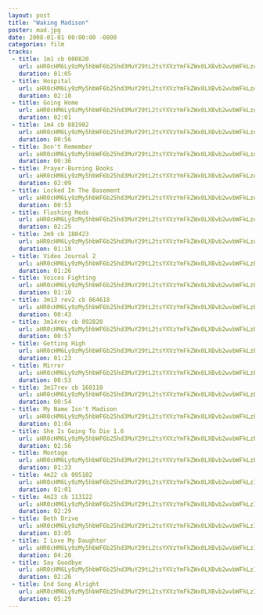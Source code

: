```yaml
---
layout: post
title: "Waking Madison"
poster: mad.jpg
date: 2008-01-01 00:00:00 -0800
categories: film
tracks:
 - title: 1m1 cb 000820
   url: aHR0cHM6Ly9zMy5hbWF6b25hd3MuY29tL2tsYXVzYmFkZWx0LXBvb2wvbWFkLzAxIDFtMSBjYiAwMDA4MjAubXAz
   duration: 01:05
 - title: Hospital
   url: aHR0cHM6Ly9zMy5hbWF6b25hd3MuY29tL2tsYXVzYmFkZWx0LXBvb2wvbWFkLzAyIDFtMiAxLjcgSG9zcGl0YWwubXAz
   duration: 02:10
 - title: Going Home
   url: aHR0cHM6Ly9zMy5hbWF6b25hd3MuY29tL2tsYXVzYmFkZWx0LXBvb2wvbWFkLzAzIDFtMyAxLjggR29pbmcgSG9tZS5tcDM=
   duration: 02:01
 - title: 1m4 cb 081902
   url: aHR0cHM6Ly9zMy5hbWF6b25hd3MuY29tL2tsYXVzYmFkZWx0LXBvb2wvbWFkLzA0IDFtNCBjYiAwODE5MDIubXAz
   duration: 00:56
 - title: Don't Remember
   url: aHR0cHM6Ly9zMy5hbWF6b25hd3MuY29tL2tsYXVzYmFkZWx0LXBvb2wvbWFkLzA1IDJtNSAxLjMgRG9uJ3QgUmVtZW1iZXIubXAz
   duration: 00:36
 - title: Prayer-Burning Books
   url: aHR0cHM6Ly9zMy5hbWF6b25hd3MuY29tL2tsYXVzYmFkZWx0LXBvb2wvbWFkLzA2IDJtNiAxLjEyIFByYXllci1CdXJuaW5nIEJvb2tzLm1wMw==
   duration: 02:09
 - title: Locked In The Basement
   url: aHR0cHM6Ly9zMy5hbWF6b25hd3MuY29tL2tsYXVzYmFkZWx0LXBvb2wvbWFkLzA3IDJtNyAxLjQgTG9ja2VkIEluIFRoZSBCYXNlbWVudC5tcDM=
   duration: 00:53
 - title: Flushing Meds
   url: aHR0cHM6Ly9zMy5hbWF6b25hd3MuY29tL2tsYXVzYmFkZWx0LXBvb2wvbWFkLzA4IDJtOCAxLjEwIEZsdXNoaW5nIE1lZHMubXAz
   duration: 02:25
 - title: 2m9 cb 180423
   url: aHR0cHM6Ly9zMy5hbWF6b25hd3MuY29tL2tsYXVzYmFkZWx0LXBvb2wvbWFkLzA5IDJtOSBjYiAxODA0MjMubXAz
   duration: 01:18
 - title: Video Journal 2
   url: aHR0cHM6Ly9zMy5hbWF6b25hd3MuY29tL2tsYXVzYmFkZWx0LXBvb2wvbWFkLzEwIDJtMTAgVmlkZW8gSm91cm5hbCAyLm1wMw==
   duration: 01:26
 - title: Voices Fighting
   url: aHR0cHM6Ly9zMy5hbWF6b25hd3MuY29tL2tsYXVzYmFkZWx0LXBvb2wvbWFkLzExIDNtMTIgMS41IFZvaWNlcyBGaWdodGluZy5tcDM=
   duration: 01:10
 - title: 3m13 rev2 cb 064618
   url: aHR0cHM6Ly9zMy5hbWF6b25hd3MuY29tL2tsYXVzYmFkZWx0LXBvb2wvbWFkLzEyIDNtMTMgcmV2MiBjYiAwNjQ2MTgubXAz
   duration: 00:43
 - title: 3m14rev cb 092820
   url: aHR0cHM6Ly9zMy5hbWF6b25hd3MuY29tL2tsYXVzYmFkZWx0LXBvb2wvbWFkLzEzIDNtMTRyZXYgY2IgMDkyODIwLm1wMw==
   duration: 00:57
 - title: Getting High
   url: aHR0cHM6Ly9zMy5hbWF6b25hd3MuY29tL2tsYXVzYmFkZWx0LXBvb2wvbWFkLzE0IDNtMTUgMS40IEdldHRpbmcgSGlnaC5tcDM=
   duration: 01:23
 - title: Mirror
   url: aHR0cHM6Ly9zMy5hbWF6b25hd3MuY29tL2tsYXVzYmFkZWx0LXBvb2wvbWFkLzE1IDNtMTYgMS4yIE1pcnJvci5tcDM=
   duration: 00:53
 - title: 3m17rev cb 160110
   url: aHR0cHM6Ly9zMy5hbWF6b25hd3MuY29tL2tsYXVzYmFkZWx0LXBvb2wvbWFkLzE2IDNtMTdyZXYgY2IgMTYwMTEwLm1wMw==
   duration: 00:54
 - title: My Name Isn't Madison
   url: aHR0cHM6Ly9zMy5hbWF6b25hd3MuY29tL2tsYXVzYmFkZWx0LXBvb2wvbWFkLzE3IDRtMTkgMS42IE15IE5hbWUgSXNuJ3QgTWFkaXNvbi5tcDM=
   duration: 01:04
 - title: She Is Going To Die 1.6
   url: aHR0cHM6Ly9zMy5hbWF6b25hd3MuY29tL2tsYXVzYmFkZWx0LXBvb2wvbWFkLzE4IDRtMjAgU2hlIElzIEdvaW5nIFRvIERpZSAxLjYubXAz
   duration: 02:56
 - title: Montage
   url: aHR0cHM6Ly9zMy5hbWF6b25hd3MuY29tL2tsYXVzYmFkZWx0LXBvb2wvbWFkLzE5IDRtMjEgMS4zIE1vbnRhZ2UubXAz
   duration: 01:33
 - title: 4m22 cb 095102
   url: aHR0cHM6Ly9zMy5hbWF6b25hd3MuY29tL2tsYXVzYmFkZWx0LXBvb2wvbWFkLzIwIDRtMjIgY2IgMDk1MTAyLm1wMw==
   duration: 01:01
 - title: 4m23 cb 113122
   url: aHR0cHM6Ly9zMy5hbWF6b25hd3MuY29tL2tsYXVzYmFkZWx0LXBvb2wvbWFkLzIxIDRtMjMgY2IgMTEzMTIyLm1wMw==
   duration: 02:29
 - title: Beth Drive
   url: aHR0cHM6Ly9zMy5hbWF6b25hd3MuY29tL2tsYXVzYmFkZWx0LXBvb2wvbWFkLzIyIDVtMjQgMS40IEJldGggRHJpdmUubXAz
   duration: 03:05
 - title: I Love My Daughter
   url: aHR0cHM6Ly9zMy5hbWF6b25hd3MuY29tL2tsYXVzYmFkZWx0LXBvb2wvbWFkLzIzIDVtMjUgMS44IEkgTG92ZSBNeSBEYXVnaHRlci5tcDM=
   duration: 04:20
 - title: Say Goodbye
   url: aHR0cHM6Ly9zMy5hbWF6b25hd3MuY29tL2tsYXVzYmFkZWx0LXBvb2wvbWFkLzI0IDVtMjYgMS4xIFNheSBHb29kYnllLm1wMw==
   duration: 02:26
 - title: End Song Alright
   url: aHR0cHM6Ly9zMy5hbWF6b25hd3MuY29tL2tsYXVzYmFkZWx0LXBvb2wvbWFkLzI1IDVtaSAxLjggRW5kIFNvbmcgQWxyaWdodC5tcDM=
   duration: 05:29
---
```

